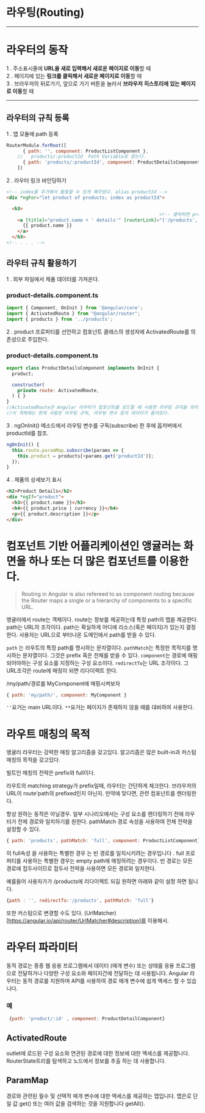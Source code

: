 # 라우팅(Routing)

---

# 라우터의 동작
1 . 주소표시줄에 **URL을 새로 입력해서 새로운 페이지로 이동**할 때   
2 . 페이지에 있는 **링크를 클릭해서 새로운 페이지로 이동**할 때   
3 . 브라우저의 뒤로가기, 앞으로 가기 버튼을 눌러서 **브라우저 히스토리에 있는 페이지로 이동**할 때

---
## 라우터의 규칙 등록
1 . 앱 모듈에 path 등록
```js
RouterModule.forRoot([
      { path: '', component: ProductListComponent },
    //   products/:productId  Path Variable로 받는다.
      { path: 'products/:productId', component: ProductDetailsComponent },
    ])
```

2 . 라우터 링크 바인딩하기
```html
<!-- index를 추가해서 활용할 수 있게 해주었다. alias productId -->
<div *ngFor="let product of products; index as productId">

  <h3>
                                                        <!-- 클릭하면 products/productId로 이동한다. -->
    <a [title]="product.name + ' details'" [routerLink]="['/products', productId]">
      {{ product.name }}
    </a>
  </h3>
<!-- . . . -->
```


## 라우터 규칙 활용하기
1 . 외부 파일에서 제품 데이터를 가져온다.
### product-details.component.ts
```js
import { Component, OnInit } from '@angular/core';
import { ActivatedRoute } from "@angular/router";
import { products } from '../products';
```
2 . product 프로퍼티를 선언하고 컴포넌트 클래스의 생성자에 ActivatedRoute를 의존성으로 주입한다.
### product-details.component.ts
```js
export class ProductDetailsComponent implements OnInit {
  product;

  constructor(
    private route: ActivatedRoute,
  ) { }
}
//ActivatedRoute은 Angular 라우터가 컴포넌트를 로드할 때 사용한 라우팅 규칙을 의미한다. 
//이 객체에는 현재 사용된 라우팅 규칙, 라우팅 변수 등의 데이터가 들어있다.
```
3 . ngOnInit() 메소드에서 라우팅 변수를 구독(subscribe) 한 후에 옵저버에서 productId를 참조.
```js
ngOnInit() {
  this.route.paramMap.subscribe(params => {
    this.product = products[+params.get('productId')];
  });
}
```

4 . 제품의 상세보기 표시
```html
<h2>Product Details</h2>
<div *ngIf="product">
  <h3>{{ product.name }}</h3>
  <h4>{{ product.price | currency }}</h4>
  <p>{{ product.description }}</p>
</div>
```

# 컴포넌트 기반 어플리케이션인 앵귤러는 화면을 하나 또는 더 많은 컴포넌트를 이용한다.
> Routing in Angular is also refereed to as component routing because the Router maps a single or a hierarchy of components to a specific URL.

앵귤러에서 route는 객체이다.
route는 정보를 제공하는데 특정 path의 맵을 제공한다.
path는 URL의 조각이다. path는 확실하게 어디에 리소스(혹은 페이지)가 있는지 결정한다.
사용자는 URL으로 부터나온 도메인에서 path를 받을 수 있다.

`path` 는 라우트의 특정 path를 명시하는 문자열이다.
`pathMatch`는 특정한 목적지를 명시하는 문자열이다. 그것은 prefix 혹은 전체를 받을 수 있다.
`component`는 경로에 매핑되어야하는 구성 요소를 지정하는 구성 요소이다.
`redirectTo`는 URL 조각이다. 그 URL조각은 route에 매칭이 되면 리다이렉트 한다.

/my/path/경로를 MyComponent에 매핑시켜보자
```js
{ path: 'my/path/', component: MyComponent }
```
`''`요거는 main URL이다. `**`요거는 페이지가 존재하지 않을 때를 대비하여 사용한다.

# 라우트 매칭의 목적
앵귤러 라우터는 강력한 매칭 알고리즘을 갖고있다. 알고리즘은 많은 built-in과 커스텀 매칭의 목적을 갖고있다.

빌트인 매칭의 전략은 prefix와 full이다.

라우트의 matching strategy가 prefix일때, 라우터는 간단하게 체크한다. 브라우저의 URL이 route'path의 prefixed인지 아닌지.
만약에 맞다면, 관련 컴포넌트를 렌더링한다.

항상 원하는 동작은 아닐경우. 일부 시나리오에서는 구성 요소를 렌더링하기 전에 라우터가 전체 경로와 일치하기를 원한다. pathMatch 경로 속성을 사용하여 전체 전략을 설정할 수 있다.
```js
{ path: 'products', pathMatch: 'full', component: ProductListComponent} 
```

이 full속성 을 사용하는 특별한 경우 는 빈 경로를 일치시키려는 경우입니다 . full 프로퍼티를 사용하는 특별한 경우는 empty path에 매칭하려는 경우이다. 빈 경로는 모든 경로에 접두사이므로 접두사 전략을 사용하면 모든 경로와 일치한다.

예를들어 사용자가가 /products에 리다이렉트 되길 원하면 아래와 같이 설정 하면 됩니다.
```js
{path : '', redirectTo:'/products', pathMatch: 'full'}
```
또한 커스텀으로 변경할 수도 있다. (UrlMatcher)[https://angular.io/api/router/UrlMatcher#description]를 이용해서.

# 라우터 파라미터
동적 경로는 종종 웹 응용 프로그램에서 데이터 (매개 변수) 또는 상태를 응용 프로그램으로 전달하거나 다양한 구성 요소와 페이지간에 전달하는 데 사용됩니다. Angular 라우터는 동적 경로를 지원하며 API를 사용하여 경로 매개 변수에 쉽게 액세스 할 수 있습니다.

### 예
```js
 {path: 'product/:id' , component: ProductDetailComponent}
```

## ActivatedRoute
outlet에 로드된 구성 요소와 연관된 경로에 대한 정보에 대한 액세스를 제공합니다. RouterState트리를 탐색하고 노드에서 정보를 추출 하는 데 사용합니다.

## ParamMap
경로와 관련된 필수 및 선택적 매개 변수에 대한 액세스를 제공하는 맵입니다. 맵은로 단일 값 get() 또는 여러 값을 검색하는 것을 지원합니다 getAll().
